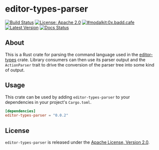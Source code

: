 # editor-types-parser

[![Build Status](https://github.com/ulyssa/modalkit/actions/workflows/ci.yml/badge.svg)](https://github.com/ulyssa/modalkit/actions?query=workflow%3ACI+)
[![License: Apache 2.0](https://img.shields.io/crates/l/editor-types-parser.svg?logo=apache)](https://crates.io/crates/editor-types-parser)
[![#modalkit:0x.badd.cafe](https://img.shields.io/badge/matrix-%23modalkit:0x.badd.cafe-blue)](https://matrix.to/#/#modalkit:0x.badd.cafe)
[![Latest Version](https://img.shields.io/crates/v/editor-types-parser.svg?logo=rust)](https://crates.io/crates/editor-types-parser)
[![Docs Status](https://docs.rs/editor-types-parser/badge.svg)](https://docs.rs/editor-types-parser/latest/editor_types_parser)

## About

This is a Rust crate for parsing the command language used in the [editor-types]
crate. Library consumers can then use its parser output and the `ActionParser`
trait to drive the conversion of the parser tree into some kind of output.

## Usage

This crate can be used by adding `editor-types-parser` to your dependencies in your
project's `Cargo.toml`.

```toml
[dependencies]
editor-types-parser = "0.0.2"
```

## License

`editor-types-parser` is released under the [Apache License, Version 2.0].

[Apache License, Version 2.0]: https://github.com/ulyssa/modalkit/blob/master/LICENSE
[editor-types]: https://docs.rs/editor-types/latest/editor_types/
